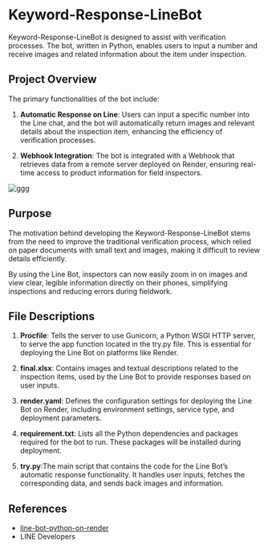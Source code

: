 # Keyword-Response-LineBot

Keyword-Response-LineBot is designed to assist with verification processes. The bot, written in Python, enables users to input a number and receive images and related information about the item under inspection.

## Project Overview

The primary functionalities of the bot include:

1. **Automatic Response on Line**: Users can input a specific number into the Line chat, and the bot will automatically return images and relevant details about the inspection item, enhancing the efficiency of verification processes.

2. **Webhook Integration**: The bot is integrated with a Webhook that retrieves data from a remote server deployed on Render, ensuring real-time access to product information for field inspectors.

![ggg](https://github.com/user-attachments/assets/c217a543-eba7-4ab0-968f-10423c6c6eed)


## Purpose

The motivation behind developing the Keyword-Response-LineBot stems from the need to improve the traditional verification process, which relied on paper documents with small text and images, making it difficult to review details efficiently. 

By using the Line Bot, inspectors can now easily zoom in on images and view clear, legible information directly on their phones, simplifying inspections and reducing errors during fieldwork.

## File Descriptions

1. **Procfile**: Tells the server to use Gunicorn, a Python WSGI HTTP server, to serve the app function located in the try.py file. This is essential for deploying the Line Bot on platforms like Render.

2. **final.xlsx**: Contains images and textual descriptions related to the inspection items, used by the Line Bot to provide responses based on user inputs.

3. **render.yaml**: Defines the configuration settings for deploying the Line Bot on Render, including environment settings, service type, and deployment parameters.

4. **requirement.txt**: Lists all the Python dependencies and packages required for the bot to run. These packages will be installed during deployment.

5. **try.py**:The main script that contains the code for the Line Bot’s automatic response functionality. It handles user inputs, fetches the corresponding data, and sends back images and information. 


## References
- [line-bot-python-on-render](https://github.com/haojiwu/line-bot-python-on-render)
- LINE Developers

